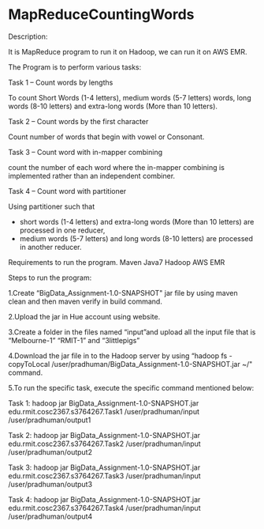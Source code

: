 # MapReduceCountingWords

Description:

It is MapReduce program to run it on Hadoop, we can run it on AWS EMR.

The Program is to perform various tasks:

Task 1 – Count words by lengths

To count Short Words (1-4 letters), medium words (5-7 letters) words,
long words (8-10 letters) and extra-long words (More than 10 letters).

Task 2 – Count words by the first character

Count number of words that begin with vowel or Consonant.

Task 3 – Count word with in-mapper combining

count the number of each word where the in-mapper combining is
implemented rather than an independent combiner.

Task 4 – Count word with partitioner

Using partitioner such that
- short words (1-4 letters) and extra-long words (More than 10 letters) are processed in one reducer,
- medium words (5-7 letters) and long words (8-10 letters) are processed in another reducer.

Requirements to run the program.
Maven
Java7
Hadoop
AWS EMR

Steps to run the program:

1.Create “BigData_Assignment-1.0-SNAPSHOT" jar file by using maven clean and then maven verify in build command.

2.Upload the jar in Hue account using website.

3.Create a folder in the files named “input”and upload all the input file that is “Melbourne-1” “RMIT-1” and “3littlepigs”

4.Download the jar file in to the Hadoop server by using “hadoop fs -copyToLocal /user/pradhuman/BigData_Assignment-1.0-SNAPSHOT.jar ~/" command.

5.To run the specific task, execute the specific command mentioned below:

Task 1:
hadoop jar BigData_Assignment-1.0-SNAPSHOT.jar edu.rmit.cosc2367.s3764267.Task1 /user/pradhuman/input /user/pradhuman/output1

Task 2: 
hadoop jar BigData_Assignment-1.0-SNAPSHOT.jar edu.rmit.cosc2367.s3764267.Task2 /user/pradhuman/input /user/pradhuman/output2

Task 3:
hadoop jar BigData_Assignment-1.0-SNAPSHOT.jar edu.rmit.cosc2367.s3764267.Task3 /user/pradhuman/input /user/pradhuman/output3

Task 4:
hadoop jar BigData_Assignment-1.0-SNAPSHOT.jar edu.rmit.cosc2367.s3764267.Task4 /user/pradhuman/input /user/pradhuman/output4

